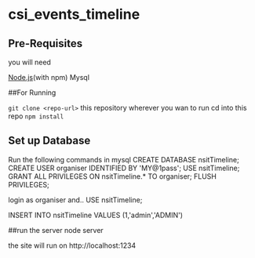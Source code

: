 # csi_events_timeline

## Pre-Requisites
you will need

 [Node.js](https://nodejs.org/)(with npm)
 Mysql

 ##For Running

`git clone <repo-url>` this repository wherever you wan to run
cd into this repo
`npm install`


## Set up Database
Run the following commands in mysql
CREATE DATABASE nsitTimeline;
CREATE USER organiser IDENTIFIED BY 'MY@1pass';
USE nsitTimeline;
GRANT ALL PRIVILEGES ON nsitTimeline.* TO organiser;
FLUSH PRIVILEGES;

login as organiser and..
USE nsitTimeline;

INSERT INTO nsitTimeline VALUES (1,'admin','ADMIN')

##run the server
node server

the site will run on http://localhost:1234